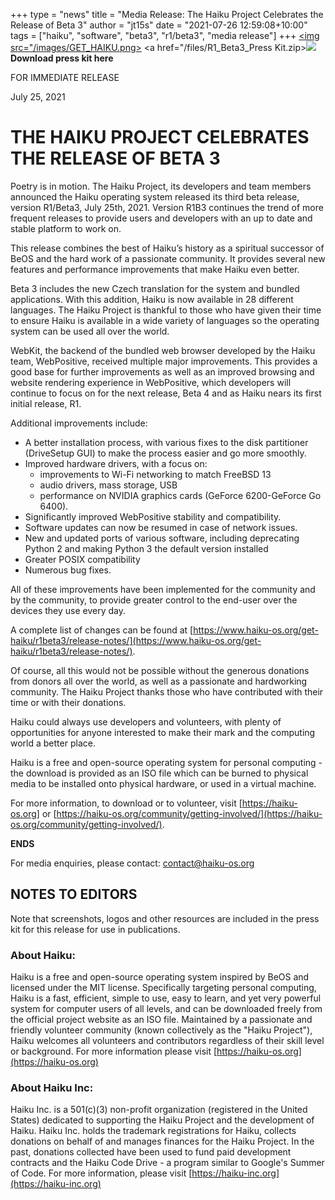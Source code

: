 +++
type = "news"
title = "Media Release: The Haiku Project Celebrates the Release of Beta 3"
author = "jt15s"
date = "2021-07-26 12:59:08+10:00"
tags = ["haiku", "software", "beta3", "r1/beta3", "media release"]
+++
<a href="https://www.haiku-os.org/get-haiku/"><img src="/images/GET_HAIKU.png></a>
<a href="/files/R1_Beta3_Press Kit.zip><img src="/images/download_32.png"/>**Download press kit here**</a>

<p align="left">FOR IMMEDIATE RELEASE</p>
<p align="left">July 25, 2021</p>

# THE HAIKU PROJECT CELEBRATES THE RELEASE OF BETA 3
Poetry is in motion. The Haiku Project, its developers and team members announced the
Haiku operating system released its third beta release, version R1/Beta3, July 25th, 2021.
Version R1B3 continues the trend of more frequent releases to provide users and
developers with an up to date and stable platform to work on.  

This release combines the best of Haiku’s history as a spiritual successor of BeOS and the
hard work of a passionate community. It provides several new features and performance
improvements that make Haiku even better.  

Beta 3 includes the new Czech translation for the system and bundled applications. With this
addition, Haiku is now available in 28 different languages. The Haiku Project is thankful to
those who have given their time to ensure Haiku is available in a wide variety of languages
so the operating system can be used all over the world.  

WebKit, the backend of the bundled web browser developed by the Haiku team,
WebPositive, received multiple major improvements. This provides a good base for further
improvements as well as an improved browsing and website rendering experience in
WebPositive, which developers will continue to focus on for the next release, Beta 4 and as
Haiku nears its first initial release, R1.  

Additional improvements include:
- A better installation process, with various fixes to the disk partitioner (DriveSetup
GUI) to make the process easier and go more smoothly.
- Improved hardware drivers, with a focus on:
	- improvements to Wi-Fi networking to match FreeBSD 13
	- audio drivers, mass storage, USB
	- performance on NVIDIA graphics cards (GeForce 6200-GeForce Go 6400).
- Significantly improved WebPositive stability and compatibility.
- Software updates can now be resumed in case of network issues.
- New and updated ports of various software, including deprecating Python 2 and
making Python 3 the default version installed
- Greater POSIX compatibility
- Numerous bug fixes.  

All of these improvements have been implemented for the community and by the community,
to provide greater control to the end-user over the devices they use every day.  

A complete list of changes can be found at
[https://www.haiku-os.org/get-haiku/r1beta3/release-notes/](https://www.haiku-os.org/get-haiku/r1beta3/release-notes/).  

Of course, all this would not be possible without the generous donations from donors all over
the world, as well as a passionate and hardworking community. The Haiku Project thanks
those who have contributed with their time or with their donations.  

Haiku could always use developers and volunteers, with plenty of opportunities for anyone
interested to make their mark and the computing world a better place.  

Haiku is a free and open-source operating system for personal computing - the download is
provided as an ISO file which can be burned to physical media to be installed onto physical
hardware, or used in a virtual machine.  

For more information, to download or to volunteer, visit [https://haiku-os.org] or
[https://haiku-os.org/community/getting-involved/](https://haiku-os.org/community/getting-involved/).  

**ENDS**  

For media enquiries, please contact:
contact@haiku-os.org  

## NOTES TO EDITORS
Note that screenshots, logos and other resources are included in the press kit for this
release for use in publications.

### About Haiku:
Haiku is a free and open-source operating system inspired by BeOS and licensed under the
MIT license. Specifically targeting personal computing, Haiku is a fast, efficient, simple to
use, easy to learn, and yet very powerful system for computer users of all levels, and can be
downloaded freely from the official project website as an ISO file. Maintained by a
passionate and friendly volunteer community (known collectively as the "Haiku Project"),
Haiku welcomes all volunteers and contributors regardless of their skill level or background.
For more information please visit [https://haiku-os.org](https://haiku-os.org)

### About Haiku Inc:
Haiku Inc. is a 501(c)(3) non-profit organization (registered in the United States) dedicated to
supporting the Haiku Project and the development of Haiku. Haiku Inc. holds the trademark
registrations for Haiku, collects donations on behalf of and manages finances for the Haiku
Project. In the past, donations collected have been used to fund paid development contracts
and the Haiku Code Drive - a program similar to Google's Summer of Code. For more
information, please visit [https://haiku-inc.org](https://haiku-inc.org)


